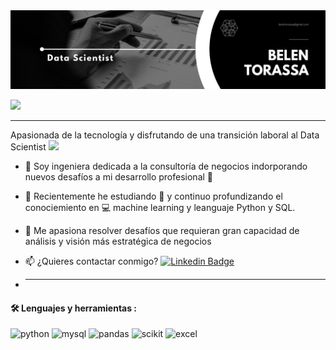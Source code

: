 

<!--
**### Hi there 👋
**belentorassa/belentorassa** is a ✨ _special_ ✨ repository because its `README.md` (this file) appears on your GitHub profile.

Here are some ideas to get you started:

- 🔭 I’m currently working on ...
- 🌱 I’m currently learning ...
- 👯 I’m looking to collaborate on ...
- 🤔 I’m looking for help with ...
- 💬 Ask me about ...
- 📫 How to reach me: ...
- 😄 Pronouns: ...
- ⚡ Fun fact: ...
-->

<div id="header" align="center">
  <img decoding="async" src="https://github.com/belentorassa/belentorassa/blob/main/BT%20banner.png"/>
</div>

[![](https://img.shields.io/badge/LinkedIn-0077B5?style=for-the-badge&logo=linkedin&logoColor=white)](https://www.linkedin.com/in/belentorassa/)

---
 <div id="header" align="left">

 Apasionada de la tecnología y disfrutando de una transición laboral al Data Scientist <img decoding="async" src="https://media.giphy.com/media/WUlplcMpOCEmTGBtBW/giphy.gif" width="30">

* :telescope: Soy ingeniera dedicada a la consultoría de negocios indorporando nuevos desafíos a mi desarrollo profesional :muscle:

* :seedling: Recientemente he estudiando :blue_book: y continuo profundizando el conociemiento en  :computer: machine learning y leanguaje Python y SQL.

* :heartbeat:  Me apasiona resolver desafíos que requieran gran capacidad de análisis y visión más estratégica de negocios 

* :mailbox: ¿Quieres contactar conmigo? [![Linkedin Badge](https://img.shields.io/badge/-Belen-blue?style=flat&logo=Linkedin&logoColor=white)](https://www.linkedin.com/in/belentorassa/)

* ---

#### :hammer_and_wrench: Lenguajes y herramientas :

<div id="header" align="left">
    <img decoding="async" src="https://img.shields.io/badge/Python-3776AB?style=for-the-badge&logo=python&logoColor=white" alt="python"/>
  </a>
    <img decoding="async" src="https://img.shields.io/badge/MySQL-6DB33F?style=for-the-badge&logo=mysql&logoColor=white" alt="mysql"/>
  </a>

 <img decoding="async" src="https://img.shields.io/badge/Pandas-yellow?style=for-the-badge&logo=pandas" alt="pandas"/>
  </a>

 <img decoding="async" src="https://img.shields.io/badge/Scikit%20Learn-green?style=for-the-badge&logo=scikit%20learn" alt="scikit"/>
  </a>
 <img decoding="async" src="https://img.shields.io/badge/Microsoft_Excel-217346?style=for-the-badge&logo=microsoft-excel&logoColor=white" alt="excel"/>
  </a>

</div>

